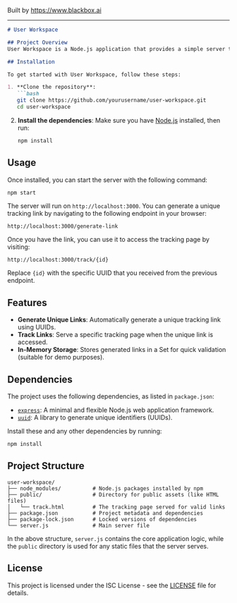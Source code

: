 
Built by https://www.blackbox.ai

---

```markdown
# User Workspace

## Project Overview
User Workspace is a Node.js application that provides a simple server to generate unique tracking links. The application uses Express.js to handle HTTP requests, and it allows users to generate a tracking link which can then be used to serve a tracking page. This is mainly intended for demonstration purposes and showcases basic link generation with UUIDs.

## Installation

To get started with User Workspace, follow these steps:

1. **Clone the repository**:
   ```bash
   git clone https://github.com/yourusername/user-workspace.git
   cd user-workspace
   ```

2. **Install the dependencies**:
   Make sure you have [Node.js](https://nodejs.org/) installed, then run:
   ```bash
   npm install
   ```

## Usage

Once installed, you can start the server with the following command:

```bash
npm start
```

The server will run on `http://localhost:3000`. You can generate a unique tracking link by navigating to the following endpoint in your browser:

```
http://localhost:3000/generate-link
```

Once you have the link, you can use it to access the tracking page by visiting:
```
http://localhost:3000/track/{id}
```
Replace `{id}` with the specific UUID that you received from the previous endpoint.

## Features

- **Generate Unique Links**: Automatically generate a unique tracking link using UUIDs.
- **Track Links**: Serve a specific tracking page when the unique link is accessed.
- **In-Memory Storage**: Stores generated links in a Set for quick validation (suitable for demo purposes).

## Dependencies

The project uses the following dependencies, as listed in `package.json`:

- [`express`](https://www.npmjs.com/package/express): A minimal and flexible Node.js web application framework.
- [`uuid`](https://www.npmjs.com/package/uuid): A library to generate unique identifiers (UUIDs).

Install these and any other dependencies by running:

```bash
npm install
```

## Project Structure

```
user-workspace/
├── node_modules/          # Node.js packages installed by npm
├── public/                # Directory for public assets (like HTML files)
│   └── track.html         # The tracking page served for valid links
├── package.json           # Project metadata and dependencies
├── package-lock.json      # Locked versions of dependencies
└── server.js              # Main server file
```

In the above structure, `server.js` contains the core application logic, while the `public` directory is used for any static files that the server serves.

## License

This project is licensed under the ISC License - see the [LICENSE](LICENSE) file for details.
```